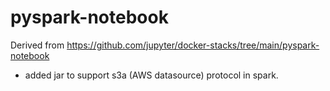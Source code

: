 # pyspark-notebook
Derived from https://github.com/jupyter/docker-stacks/tree/main/pyspark-notebook
* added jar to support s3a (AWS datasource) protocol in spark.

